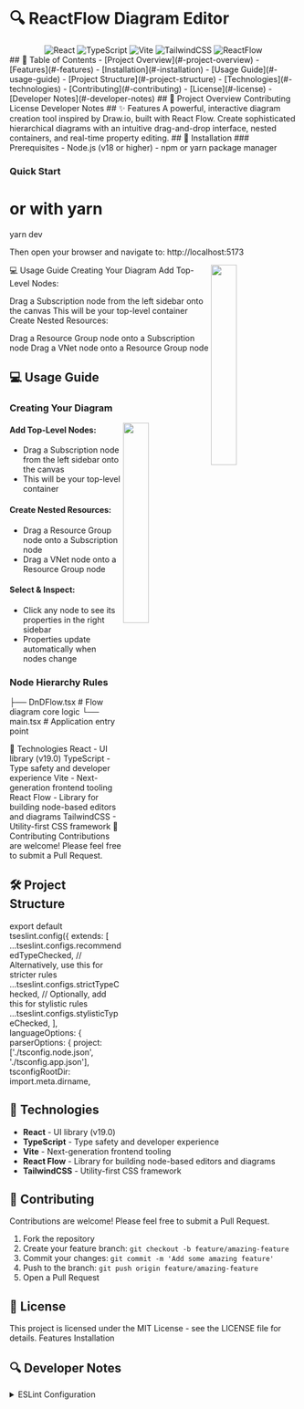# 🔍 ReactFlow Diagram Editor

<div align="center">
<img alt="React" src="https://img.shields.io/badge/React-19.0.0-61DAFB?logo=react&amp;logoColor=white&amp;style=for-the-badge">
<img alt="TypeScript" src="https://img.shields.io/badge/TypeScript-5.7.2-3178C6?logo=typescript&amp;logoColor=white&amp;style=for-the-badge">
<img alt="Vite" src="https://img.shields.io/badge/Vite-6.2.0-646CFF?logo=vite&amp;logoColor=white&amp;style=for-the-badge">
<img alt="TailwindCSS" src="https://img.shields.io/badge/TailwindCSS-4.0.9-38B2AC?logo=tailwind-css&amp;logoColor=white&amp;style=for-the-badge">
<img alt="ReactFlow" src="https://img.shields.io/badge/ReactFlow-12.4.4-007ACC?style=for-the-badge">
</div> 
## 📑 Table of Contents
- [Project Overview](#-project-overview)
- [Features](#-features)
- [Installation](#-installation)
- [Usage Guide](#-usage-guide)
- [Project Structure](#-project-structure)
- [Technologies](#-technologies)
- [Contributing](#-contributing)
- [License](#-license)
- [Developer Notes](#-developer-notes)
## 🌟 Project Overview
Contributing
License
Developer Notes
## ✨ Features
A powerful, interactive diagram creation tool inspired by Draw.io, built with React Flow. Create sophisticated hierarchical diagrams with an intuitive drag-and-drop interface, nested containers, and real-time property editing.
## 🚀 Installation
### Prerequisites
- Node.js (v18 or higher)
- npm or yarn package manager

### Quick Start

# or with yarn

yarn dev

Then open your browser and navigate to: http://localhost:5173

💻 Usage Guide
Creating Your Diagram
<img src="https://via.placeholder.com/300x200?text=Diagram+Creation" align="right" width="30%"/>
Add Top-Level Nodes:

Drag a Subscription node from the left sidebar onto the canvas
This will be your top-level container
Create Nested Resources:

Drag a Resource Group node onto a Subscription node
Drag a VNet node onto a Resource Group node

## 💻 Usage Guide

### Creating Your Diagram

<img src="https://via.placeholder.com/300x200?text=Diagram+Creation" align="right" width="30%"/>

#### Add Top-Level Nodes:

- Drag a Subscription node from the left sidebar onto the canvas
- This will be your top-level container

#### Create Nested Resources:

- Drag a Resource Group node onto a Subscription node
- Drag a VNet node onto a Resource Group node

#### Select & Inspect:

- Click any node to see its properties in the right sidebar
- Properties update automatically when nodes change

### Node Hierarchy Rules

├── DnDFlow.tsx # Flow diagram core logic
└── main.tsx # Application entry point

🔧 Technologies
React - UI library (v19.0)
TypeScript - Type safety and developer experience
Vite - Next-generation frontend tooling
React Flow - Library for building node-based editors and diagrams
TailwindCSS - Utility-first CSS framework
👥 Contributing
Contributions are welcome! Please feel free to submit a Pull Request.

## 🛠️ Project Structure

export default tseslint.config({
extends: [
...tseslint.configs.recommendedTypeChecked,
// Alternatively, use this for stricter rules
...tseslint.configs.strictTypeChecked,
// Optionally, add this for stylistic rules
...tseslint.configs.stylisticTypeChecked,
],
languageOptions: {
parserOptions: {
project: ['./tsconfig.node.json', './tsconfig.app.json'],
tsconfigRootDir: import.meta.dirname,

## 🔧 Technologies

- **React** - UI library (v19.0)
- **TypeScript** - Type safety and developer experience
- **Vite** - Next-generation frontend tooling
- **React Flow** - Library for building node-based editors and diagrams
- **TailwindCSS** - Utility-first CSS framework

## 👥 Contributing

Contributions are welcome! Please feel free to submit a Pull Request.

1. Fork the repository
2. Create your feature branch: `git checkout -b feature/amazing-feature`
3. Commit your changes: `git commit -m 'Add some amazing feature'`
4. Push to the branch: `git push origin feature/amazing-feature`
5. Open a Pull Request

## 📄 License

This project is licensed under the MIT License - see the LICENSE file for details.
Features
Installation

## 🔍 Developer Notes

<details>
<summary>ESLint Configuration</summary>

For production applications, we recommend updating the ESLint configuration to enable type-aware lint rules:
